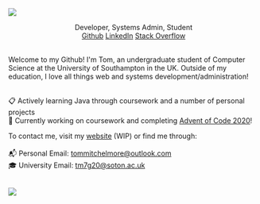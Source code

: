 

<img src="https://i.imgur.com/DbbDBzG.png">
<br>
<p align='center'>
Developer, Systems Admin, Student <br>
<a href="https://github.com/tommitchelmore" target="_blank">Github</a>
<a href="https://www.linkedin.com/in/thomas-mitchelmore-3a3814175/" target="_blank">LinkedIn</a>
<a href="https://stackoverflow.com/users/8671742/tom-mitchelmore" target="_blank">Stack Overflow</a>
</p>
<br>
Welcome to my Github!  I'm Tom, an undergraduate student of Computer Science at the University of Southampton in the UK.  Outside of my education, I love all things web and systems development/administration!<br><br>

📋 Actively learning Java through coursework and a number of personal projects <br>
💬 Currently working on coursework and completing [Advent of Code 2020](https://github.com/tommitchelmore/adventofcode)!

To contact me, visit my <a href="https://tommitchelmore.com" target="_blank">website</a>  (WIP) or find me through:<br><br>
📬 Personal Email: <a href="mailto:tommitchelmore@outlook.com?subject=👋 I saw you on Github!">tommitchelmore@outlook.com</a><br>
🎓 University Email: <a href="mailto:tm7g20@southampton.ac.uk?subject=👋 I saw you on Github!">tm7g20@soton.ac.uk</a><br>
<br>

<p align="left">
  <img src='https://github-readme-stats.vercel.app/api?username=tommitchelmore&bg_color=101D2D&title_color=fff&text_color=fff'>
</p>
